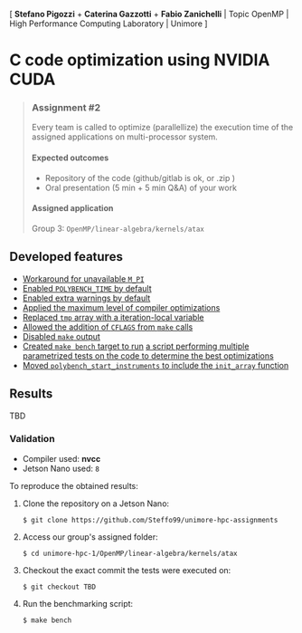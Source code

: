 \[ **Stefano Pigozzi** + **Caterina Gazzotti** + **Fabio Zanichelli** | Topic OpenMP | High Performance Computing Laboratory | Unimore \]

# C code optimization using NVIDIA CUDA

> ### Assignment #2
> 
> Every team is called to optimize (parallellize) the execution time of the assigned applications on multi-processor system.
> 
> #### Expected outcomes
> 
> * Repository of the code (github/gitlab is ok, or .zip )
> * Oral presentation (5 min + 5 min Q&A) of your work
>
> #### Assigned application
> 
> Group 3: `OpenMP/linear-algebra/kernels/atax`

## Developed features

* [Workaround for unavailable `M_PI`](https://github.com/Steffo99/unimore-hpc-1/blob/bffa0502393d97e7cda4ac34c57dd9c3ac9ac9dc/OpenMP/linear-algebra/kernels/atax/atax.c#L13-L18)
* [Enabled `POLYBENCH_TIME` by default](https://github.com/Steffo99/unimore-hpc-1/blob/bffa0502393d97e7cda4ac34c57dd9c3ac9ac9dc/OpenMP/linear-algebra/kernels/atax/Makefile#L4-L5)
* [Enabled extra warnings by default](https://github.com/Steffo99/unimore-hpc-1/blob/bffa0502393d97e7cda4ac34c57dd9c3ac9ac9dc/OpenMP/linear-algebra/kernels/atax/Makefile#L6-L8)
* [Applied the maximum level of compiler optimizations](https://github.com/Steffo99/unimore-hpc-1/blob/bffa0502393d97e7cda4ac34c57dd9c3ac9ac9dc/OpenMP/linear-algebra/kernels/atax/Makefile#L9-L10)
* [Replaced `tmp` array with a iteration-local variable](https://github.com/Steffo99/unimore-hpc-1/commit/7fc2506cc7c6743288a56047cbb44e960abec4fc)
* [Allowed the addition of `CFLAGS` from `make` calls](https://github.com/Steffo99/unimore-hpc-1/blob/bffa0502393d97e7cda4ac34c57dd9c3ac9ac9dc/OpenMP/linear-algebra/kernels/atax/Makefile#L13-L14)
* [Disabled `make` output](https://github.com/Steffo99/unimore-hpc-1/commit/f655df0eb7e539b06965de7c79dbc1c7bc6a5950)
* [Created `make bench` target to run](https://github.com/Steffo99/unimore-hpc-1/blob/bffa0502393d97e7cda4ac34c57dd9c3ac9ac9dc/OpenMP/linear-algebra/kernels/atax/Makefile#L20-L23) [a script performing multiple parametrized tests on the code to determine the best optimizations](https://github.com/Steffo99/unimore-hpc-1/blob/master/OpenMP/linear-algebra/kernels/atax/.bench.sh)
* [Moved `polybench_start_instruments` to include the `init_array` function](https://github.com/Steffo99/unimore-hpc-1/commit/0ba75336e60b1cf149684a5f259fa933a36e2c5c)

## Results

TBD

### Validation

* Compiler used: **nvcc**
* Jetson Nano used: `8`

To reproduce the obtained results:

1. Clone the repository on a Jetson Nano:

    ```console
    $ git clone https://github.com/Steffo99/unimore-hpc-assignments
    ```

2. Access our group's assigned folder:

    ```console
    $ cd unimore-hpc-1/OpenMP/linear-algebra/kernels/atax
    ```

3. Checkout the exact commit the tests were executed on:

    ```console
    $ git checkout TBD
    ```

4. Run the benchmarking script:

    ```console
    $ make bench
    ```
